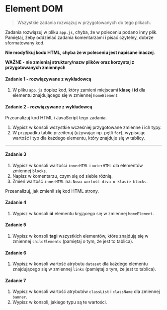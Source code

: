 #  Element DOM

> Wszystkie zadania rozwiązuj w przygotowanych do tego plikach.

Zadania rozwiązuj w pliku `app.js`, chyba, że w poleceniu podano inny plik.
Pamiętaj, żeby oddzielać zadania komentarzami i pisać czytelny, dobrze sformatowany kod.  

**Nie modyfikuj kodu HTML, chyba że w poleceniu jest napisane inaczej**.

**WAŻNE -  nie zmieniaj struktury/nazw plików oraz korzystaj z przygotowanych zmiennych**

#### Zadanie 1 - rozwiązywane z wykładowcą

1. W pliku `app.js` dopisz kod, który zamieni miejscami **klasę** i **id** dla elementu znajdującego się w zmiennej ```homeElement```

#### Zadanie 2 - rozwiązywane z wykładowcą

Przeanalizuj kod HTML i JavaScript tego zadania.

1. Wypisz w konsoli wszystkie wcześniej przygotowane zmienne i ich typy.
2. W przypadku tablic przeiteruj (używając np. pętli `for`), wypisując wartość i typ dla każdego elementu, który znajduje się w tablicy.

-------------------------------------------------------------------------------

#### Zadanie 3

1. Wypisz w konsoli wartości ```innerHTML``` i ```outerHTML``` dla elementów zmiennej ```blocks```.
2. Napisz w komentarzu, czym się od siebie różnią.
3. Zmień wartość ```innerHTML``` na:
   `Nowa wartość diva o klasie blocks`.
   
Przeanalizuj, jak zmienił się kod HTML strony.

#### Zadanie 4

1. Wypisz w konsoli **id** elementu kryjącego się w zmiennej ```homeElement```.

#### Zadanie 5

1. Wypisz w konsoli **tagi** wszystkich elementów, które znajdują się w zmiennej ```childElements``` (pamiętaj o tym, że jest to tablica).

#### Zadanie 6

1. Wypisz w konsoli wartość atrybutu ```dataset``` dla każdego elementu znajdującego się w zmiennej ```links``` (pamiętaj o tym, że jest to tablica).

#### Zadanie 7

1. Wypisz w konsoli wartość atrybutów ```classList``` i ```className``` dla zmiennej ```banner```.
2. Wypisz w konsoli, jakiego typu są te wartości.
